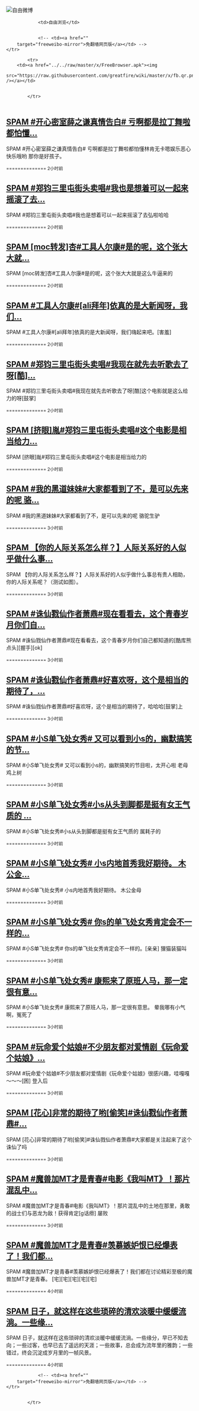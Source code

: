 

<img src="../../raw/master/x/freeweibo.png" alt="自由微博"/>
<table>
    <tr>
                
                <td>自由浏览</td>
        
        
                <!-- <td><a href=""
        target="freeweibo-mirror">免翻墙网页版</a></td> -->
    </tr>
    
            <tr>
        <td><a href="../../raw/master/x/FreeBrowser.apk"><img
        src="https://raw.githubusercontent.com/greatfire/wiki/master/x/fb.qr.png" /></a></td>

        
            </tr>
</table>
<h2>
	<a href="https://freeweibo.com/weibo/3984195602716805" target="freeweibo-mirror">SPAM #开心密室薛之谦真情告白# 亏啊都是拉丁舞啦都怕懂…</a>
</h2>
<p>SPAM #开心密室薛之谦真情告白# 亏啊都是拉丁舞啦都怕懂林肯无卡嗯娱乐恶心快乐哦哟 那你是好孩子。</p>
<p>
	<small> ============== 2小时前</small>
</p><h2>
	<a href="https://freeweibo.com/weibo/3984195585686404" target="freeweibo-mirror">SPAM #郑钧三里屯街头卖唱#我也是想着可以一起来摇滚了去…</a>
</h2>
<p>SPAM #郑钧三里屯街头卖唱#我也是想着可以一起来摇滚了去弘啦哈哈</p>
<p>
	<small> ============== 2小时前</small>
</p><h2>
	<a href="https://freeweibo.com/weibo/3984191349729793" target="freeweibo-mirror">SPAM [moc转发]杏#工具人尔康#是的呢，这个张大大就…</a>
</h2>
<p>SPAM [moc转发]杏#工具人尔康#是的呢，这个张大大就是这么牛逼来的</p>
<p>
	<small> ============== 2小时前</small>
</p><h2>
	<a href="https://freeweibo.com/weibo/3984191228612108" target="freeweibo-mirror">SPAM #工具人尔康#[ali拜年]依真的是大新闻呀，我们…</a>
</h2>
<p>SPAM #工具人尔康#[ali拜年]依真的是大新闻呀，我们嗨起来吧。[害羞]</p>
<p>
	<small> ============== 2小时前</small>
</p><h2>
	<a href="https://freeweibo.com/weibo/3984189768867662" target="freeweibo-mirror">SPAM #郑钧三里屯街头卖唱#我现在就先去听歌去了呀[酷]…</a>
</h2>
<p>SPAM #郑钧三里屯街头卖唱#我现在就先去听歌去了呀[酷]这个电影就是这么给力的呀[鼓掌]</p>
<p>
	<small> ============== 2小时前</small>
</p><h2>
	<a href="https://freeweibo.com/weibo/3984189025793180" target="freeweibo-mirror">SPAM [挤眼]胤#郑钧三里屯街头卖唱#这个电影是相当给力…</a>
</h2>
<p>SPAM [挤眼]胤#郑钧三里屯街头卖唱#这个电影是相当给力的</p>
<p>
	<small> ============== 2小时前</small>
</p><h2>
	<a href="https://freeweibo.com/weibo/3984188254680860" target="freeweibo-mirror">SPAM #我的黑道妹妹#大家都看到了不，是可以先来的呢 骆…</a>
</h2>
<p>SPAM #我的黑道妹妹#大家都看到了不，是可以先来的呢 骆驼生驴</p>
<p>
	<small> ============== 3小时前</small>
</p><h2>
	<a href="https://freeweibo.com/weibo/3984187717460576" target="freeweibo-mirror">SPAM 【你的人际关系怎么样？】人际关系好的人似乎做什么事…</a>
</h2>
<p>SPAM 【你的人际关系怎么样？】人际关系好的人似乎做什么事总有贵人相助，你的人际关系呢？（测试如图）。</p>
<p>
	<small> ============== 3小时前</small>
</p><h2>
	<a href="https://freeweibo.com/weibo/3984184579728506" target="freeweibo-mirror">SPAM #诛仙戮仙作者萧鼎#现在看看去，这个青春岁月你们自…</a>
</h2>
<p>SPAM #诛仙戮仙作者萧鼎#现在看看去，这个青春岁月你们自己都知道的[酷库熊点头][握手][ok]</p>
<p>
	<small> ============== 3小时前</small>
</p><h2>
	<a href="https://freeweibo.com/weibo/3984183267423721" target="freeweibo-mirror">SPAM #诛仙戮仙作者萧鼎#好喜欢呀，这个是相当的期待了，…</a>
</h2>
<p>SPAM #诛仙戮仙作者萧鼎#好喜欢呀，这个是相当的期待了，哈哈哈[鼓掌]上</p>
<p>
	<small> ============== 3小时前</small>
</p><h2>
	<a href="https://freeweibo.com/weibo/3984178942589836" target="freeweibo-mirror">SPAM #小S单飞处女秀# 又可以看到小s的，幽默搞笑的节…</a>
</h2>
<p>SPAM #小S单飞处女秀# 又可以看到小s的，幽默搞笑的节目啦，太开心啦 老母鸡上树</p>
<p>
	<small> ============== 3小时前</small>
</p><h2>
	<a href="https://freeweibo.com/weibo/3984178762887380" target="freeweibo-mirror">SPAM #小S单飞处女秀#小s从头到脚都是挺有女王气质的 …</a>
</h2>
<p>SPAM #小S单飞处女秀#小s从头到脚都是挺有女王气质的 属耗子的</p>
<p>
	<small> ============== 3小时前</small>
</p><h2>
	<a href="https://freeweibo.com/weibo/3984178371941523" target="freeweibo-mirror">SPAM #小S单飞处女秀# 小s内地首秀我好期待。 木公金…</a>
</h2>
<p>SPAM #小S单飞处女秀# 小s内地首秀我好期待。 木公金母</p>
<p>
	<small> ============== 3小时前</small>
</p><h2>
	<a href="https://freeweibo.com/weibo/3984178355709228" target="freeweibo-mirror">SPAM #小S单飞处女秀# 你s的单飞处女秀肯定会不一样的…</a>
</h2>
<p>SPAM #小S单飞处女秀# 你s的单飞处女秀肯定会不一样的。[亲亲] 狸猫装猫叫</p>
<p>
	<small> ============== 3小时前</small>
</p><h2>
	<a href="https://freeweibo.com/weibo/3984178187618827" target="freeweibo-mirror">SPAM #小S单飞处女秀# 康熙来了原班人马，那一定很有意…</a>
</h2>
<p>SPAM #小S单飞处女秀# 康熙来了原班人马，那一定很有意思。 晕我哪有小气啊，冤死了</p>
<p>
	<small> ============== 3小时前</small>
</p><h2>
	<a href="https://freeweibo.com/weibo/3984174370941194" target="freeweibo-mirror">SPAM #玩命爱个姑娘#不少朋友都对爱情剧《玩命爱个姑娘》…</a>
</h2>
<p>SPAM #玩命爱个姑娘#不少朋友都对爱情剧《玩命爱个姑娘》很感兴趣，哇嘎嘎～～～[困] 登入后</p>
<p>
	<small> ============== 3小时前</small>
</p><h2>
	<a href="https://freeweibo.com/weibo/3984174031904826" target="freeweibo-mirror">SPAM [花心]非常的期待了哟[偷笑]#诛仙戮仙作者萧鼎#…</a>
</h2>
<p>SPAM [花心]非常的期待了哟[偷笑]#诛仙戮仙作者萧鼎#大家都是关注起来了这个诛仙了吗</p>
<p>
	<small> ============== 3小时前</small>
</p><h2>
	<a href="https://freeweibo.com/weibo/3984174014315973" target="freeweibo-mirror">SPAM #魔兽加MT才是青春#电影《我叫MT》！那片混乱中…</a>
</h2>
<p>SPAM #魔兽加MT才是青春#电影《我叫MT》！那片混乱中的土地在那里，勇敢的战士们与恶龙为敌！获得肯定[g话痨] 屡败</p>
<p>
	<small> ============== 3小时前</small>
</p><h2>
	<a href="https://freeweibo.com/weibo/3984173250954874" target="freeweibo-mirror">SPAM #魔兽加MT才是青春#羡慕嫉妒恨已经爆表了！我们都…</a>
</h2>
<p>SPAM #魔兽加MT才是青春#羡慕嫉妒恨已经爆表了！我们都在讨论精彩至极的魔兽加MT才是青春。 [宅][宅][宅][宅][宅]</p>
<p>
	<small> ============== 4小时前</small>
</p><h2>
	<a href="https://freeweibo.com/weibo/3984168662337907" target="freeweibo-mirror">SPAM 日子，就这样在这些琐碎的清欢淡暖中缓缓流淌。一些缘…</a>
</h2>
<p>SPAM 日子，就这样在这些琐碎的清欢淡暖中缓缓流淌。一些缘分，早已不知去向；一些过客，也早已去了遥远的天涯；一些故事，总会成为流年里的雅韵；一些错过，终会沉淀成岁月里的一帧风景。</p>
<p>
	<small> ============== 4小时前</small>
</p>
<table>
    <tr>
                
        
        
                <!-- <td><a href=""
        target="freeweibo-mirror">免翻墙网页版</a></td> -->
    </tr>
    
        
            </tr>
</table>
